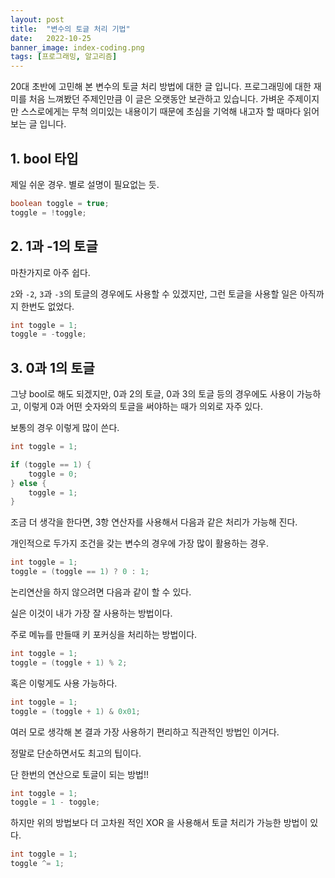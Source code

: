 ```yaml
---
layout: post
title:  "변수의 토글 처리 기법"
date:   2022-10-25
banner_image: index-coding.png
tags: [프로그래밍, 알고리즘]
---
```


20대 초반에 고민해 본 변수의 토글 처리 방법에 대한 글 입니다. 프로그래밍에 대한 재미를 처음 느껴봤던 주제인만큼 이 글은 오랫동안 보관하고 있습니다. 가벼운 주제이지만 스스로에게는 무척 의미있는 내용이기 때문에 초심을 기억해 내고자 할 때마다 읽어보는 글 입니다.

<!--more-->

## 1. bool 타입

제일 쉬운 경우. 별로 설명이 필요없는 듯.

```java
boolean toggle = true;
toggle = !toggle;
```

## 2. 1과 -1의 토글

마찬가지로 아주 쉽다.

`2`와 `-2`, `3`과 `-3`의 토글의 경우에도 사용할 수 있겠지만, 그런 토글을 사용할 일은 아직까지 한번도 없었다.

```java
int toggle = 1;
toggle = -toggle;
```

## 3. 0과 1의 토글

그냥 bool로 해도 되겠지만, 0과 2의 토글, 0과 3의 토글 등의 경우에도 사용이 가능하고, 이렇게 0과 어떤 숫자와의 토글을 써야하는 때가 의외로 자주 있다.

보통의 경우 이렇게 많이 쓴다.

```java
int toggle = 1;

if (toggle == 1) {
    toggle = 0;
} else {
    toggle = 1;
}
```

조금 더 생각을 한다면, 3항 연산자를 사용해서 다음과 같은 처리가 가능해 진다.

개인적으로 두가지 조건을 갖는 변수의 경우에 가장 많이 활용하는 경우.

```java
int toggle = 1;
toggle = (toggle == 1) ? 0 : 1;
```

논리연산을 하지 않으려면 다음과 같이 할 수 있다.

실은 이것이 내가 가장 잘 사용하는 방법이다.

주로 메뉴를 만들때 키 포커싱을 처리하는 방법이다.

```java
int toggle = 1;
toggle = (toggle + 1) % 2;
```

혹은 이렇게도 사용 가능하다.

```java
int toggle = 1;
toggle = (toggle + 1) & 0x01;
```

여러 모로 생각해 본 결과 가장 사용하기 편리하고 직관적인 방법인 이거다.

정말로 단순하면서도 최고의 팁이다.

단 한번의 연산으로 토글이 되는 방법!!

```java
int toggle = 1;
toggle = 1 - toggle;
```

하지만 위의 방법보다 더 고차원 적인 XOR 을 사용해서 토글 처리가 가능한 방법이 있다.

```java
int toggle = 1;
toggle ^= 1;
```